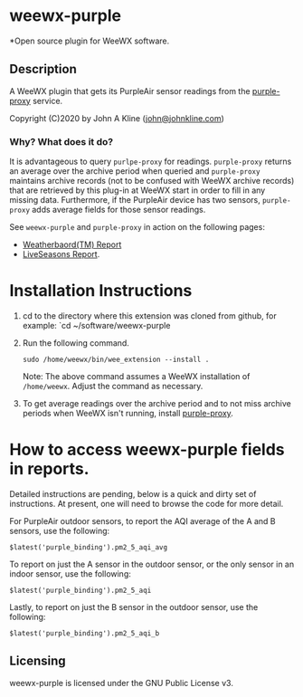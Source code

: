 # weewx-purple
*Open source plugin for WeeWX software.

## Description

A WeeWX plugin that gets its PurpleAir sensor readings from the
[purple-proxy](https://github.com/chaunceygardiner/weewx-purple) service.

Copyright (C)2020 by John A Kline (john@johnkline.com)

### Why?  What does it do?

It is advantageous to query `purlpe-proxy` for readings.  `purple-proxy`
returns an average over the archive period when queried and `purple-proxy`
maintains archive records (not to be confused with WeeWX archive records)
that are retrieved by this plug-in at WeeWX start in order to fill in any
missing data.  Furthermore, if the PurpleAir device has two sensors,
`purple-proxy` adds average fields for those sensor readings.

See `weewx-purple` and `purple-proxy` in action on the following pages:
* [Weatherbaord(TM) Report](https://www.paloaltoweather.com/weatherboard/)
* [LiveSeasons Report](https://www.paloaltoweather.com/index.html).

# Installation Instructions

1. cd to the directory where this extension was cloned from github, for example:
   `cd ~/software/weewx-purple

1. Run the following command.

   `sudo /home/weewx/bin/wee_extension --install .`

    Note: The above command assumes a WeeWX installation of `/home/weewx`.
      Adjust the command as necessary.

1. To get average readings over the archive period and to not miss archive
   periods when WeeWX isn't running, install
   [purple-proxy](https://github.com/chaunceygardiner/purple-proxy).

# How to access weewx-purple fields in reports.

Detailed instructions are pending, below is a quick and dirty set of instructions.
At present, one will need to browse the code for more detail.

For PurpleAir outdoor sensors, to report the AQI average of the A and B sensors,
use the following:

```
$latest('purple_binding').pm2_5_aqi_avg
```

To report on just the A sensor in the outdoor sensor, or the only sensor in an
indoor sensor, use the following:

```
$latest('purple_binding').pm2_5_aqi
```

Lastly, to report on just the B sensor in the outdoor sensor, use the following:

```
$latest('purple_binding').pm2_5_aqi_b
```

## Licensing

weewx-purple is licensed under the GNU Public License v3.
